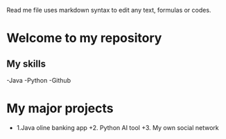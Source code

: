 Read me file uses markdown syntax to edit any text, formulas or codes.

# Welcome to my repository

## My skills

 -Java
 -Python
 -Github

# My major projects
+ 1.Java oline banking app
+2. Python AI tool
+3. My own social network
